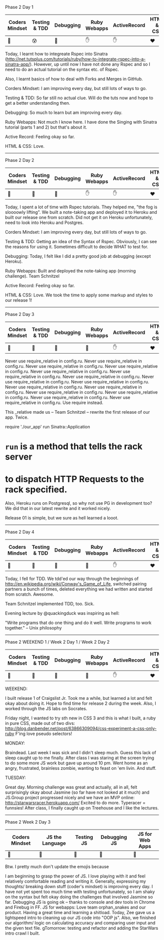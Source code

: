 Phase 2 Day 1

| Coders Mindset | Testing & TDD | Debugging   | Ruby Webapps | ActiveRecord | HTML & CSS   |
| -------------- | ------------- | ---------   | ------------ | ------------ | ----------   |
|  :punch:		 | :cold_sweat:	   | :punch:	   |:raised_hand: | :raised_hand:| :heart:		  |


Today, I learnt how to integreate Rspec into Sinatra (http://net.tutsplus.com/tutorials/ruby/how-to-integrate-rspec-into-a-sinatra-app/). However, up until now I have not done any Rspec and so I need to do an actual tutorial on the syntax etc. of Rspec.


Also, I learnt basics of how to deal with Forks and Merges in GitHub.


Corders Mindset:
I am improving every day, but still lots of ways to go.

Testing & TDD:
So far still no actual clue. Will do the tuts now and hope to get a better understanding then.

Debugging:
So much to learn but am improving every day.

Ruby Webapps:
Not much I know here. I have done the Singing with Sinatra tutorial (parts 1 and 2) but that's about it.

Active Record:
Feeling okay so far.

HTML & CSS:
Love.


____________________________________________________________________


Phase 2 Day 2

| Coders Mindset | Testing & TDD | Debugging   | Ruby Webapps | ActiveRecord | HTML & CSS   |
| -------------- | ------------- | ---------   | ------------ | ------------ | ----------   |
|  :punch:		 | :bow:		 | :clap:	   |:raised_hand: | :raised_hand:| :heart:	           	|


Today, I spent a lot of time with Rspec tutorials. They helped me, "the fog is sloooowly lifting".
We built a note-taking app and deployed it to Heroku and built our release one from scratch. Did not get it on Heroku unfortunately, need to look into Heroku and Postgres.


Corders Mindset:
I am improving every day, but still lots of ways to go.

Testing & TDD:
Getting an idea of the Syntax of Rspec. Obviously, I can see the reasons for using it. Sometimes difficult to decide WHAT to test for.

Debugging:
Today, I felt like I did a pretty good job at debugging (except Heroku).

Ruby Webapps:
Built and deployed the note-taking app (morning challenge). Team Schnitzel

Active Record:
Feeling okay so far.

HTML & CSS:
Love. We took the time to apply some markup and styles to our release 1!


____________________________________________________________________


Phase 2 Day 3

| Coders Mindset | Testing & TDD | Debugging   | Ruby Webapps | ActiveRecord | HTML & CSS   |
| -------------- | ------------- | ---------   | ------------ | ------------ | ----------   |
|  :punch:		 | :bow:		 | :clap:	   | :bow: 		  | :raised_hand:| :heart:		            |


Never use require_relative in config.ru.
Never use require_relative in config.ru.
Never use require_relative in config.ru.
Never use require_relative in config.ru.
Never use require_relative in config.ru.
Never use require_relative in config.ru.
Never use require_relative in config.ru.
Never use require_relative in config.ru.
Never use require_relative in config.ru.
Never use require_relative in config.ru.
Never use require_relative in config.ru.
Never use require_relative in config.ru.
Never use require_relative in config.ru.
Never use require_relative in config.ru.
Never use require_relative in config.ru.
Use require instead.

This _relative made us – Team Schnitzel – rewrite the first release of our app. Twice.

require './our_app'
run Sinatra::Application
# `run` is a method that tells the rack server
# to dispatch HTTP Requests to the rack specified.


Also, Heroku runs on Postgresql, so why not use PG in development too? We did that in our latest rewrite and it worked nicely.

Release 01 is simple, but we sure as hell learned a looot.


____________________________________________________________________


Phase 2 Day 4

| Coders Mindset | Testing & TDD | Debugging   | Ruby Webapps | ActiveRecord | HTML & CSS   |
| -------------- | ------------- | ---------   | ------------ | ------------ | ----------   |
|  :punch:		 | :clap:		 | :clap:	   | :bow: 		  | :raised_hand:| :heart:		|


Today, I fell for TDD. We tdd'ed our way through the beginnings of http://en.wikipedia.org/wiki/Conway's_Game_of_Life, switched pairing partners a bunch of times, deleted everything we had written and started from scratch. Awesome.

Team Schnitzel implemented TDD, too. Sick.

Evening lecture by @quackingduck was inspiring as hell:

"Write programs that do one thing and do it well. Write programs to work together."
– Unix philosophy




____________________________________________________________________


Phase 2  WEEKEND 1 / Week 2 Day 1 / Week 2 Day 2

| Coders Mindset | Testing & TDD | Debugging   | Ruby Webapps | ActiveRecord | HTML & CSS   |
| -------------- | ------------- | ---------   | ------------ | ------------ | ----------   |
|  :punch:       | :bow:         |  :clap:     | :bow:        | :raised_hand:| :heart:      |


WEEKEND:

I built release 1 of Craigslist Jr. Took me a while, but learned a lot and felt okay about doing it. Hope to find time for release 2 during the week. Also, I worked through the JS labs on Socrates.

Friday night, I wanted to try sth new in CSS 3 and this is what I built, a ruby in pure CSS, made out of two divs: http://blog.danbender.net/post/63866309094/css-experiment-a-css-only-ruby
F'ing love pseudo selectors!

MONDAY:

Braindead. Last week I was sick and I didn't sleep much. Guess this lack of sleep caught up to me finally. After class I was staring at the screen trying to do some more JS work but gave up around 10 pm. Went home as an angry, frustrated, brainless zombie, wanting to feast on 'em livin. And stuff.

TUESDAY:

Great day. Morning challenge was great and actually, all in all, felt surprisingly okay about Jasmine (so far have not looked at it much) and JS.Group project progressed nicely and we have an MVP online: http://starwarsracer.herokuapp.com/  Excited to do more. Typeracer = funnsies!
After class, I finally caught up on Treehouse and I like the lectures.


____________________________________________________________________


Phase 2 Week 2 Day 3

| Coders Mindset | JS the Language | Testing JS | Debugging JS | JS for Web Apps |
| -------------- | --------------- | ---------- | ------------ | --------------- |
|  :punch:       |  :bow:          |  :bow:     |    :bow:     |   :bow:         |

Btw. I pretty much don't update the emojis because

I am beginning to grasp the power of JS. I love playing with it and feel relatively comfortable reading and writing it. Generally, expressing my thoughts/ breaking down stuff (coder's mindset) is improving every day. I have not yet spent too much time with testing unfortunately, so I am shaky on the syntax but felt okay doing the challenges that involved Jasmine so far. Debugging JS is going ok – thanks to console and dev tools in Chrome and Firebug in FF.
JS for webapps: Love team orphan_snakes and our product. Having a great time and learning a shitload. Today, Zee gave us a lightspeed intro to cleaning up our JS code into "OOP js". Also, we finished our algorithm/ logic on calculating accuracy and comparing user input and the given text file. gTomorrow: testing and refactor and adding the StarWars intro crawl I built.











